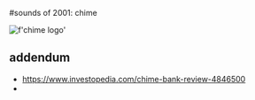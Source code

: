 #sounds of 2001: chime

![f'chime logo'](./images/chime_logo.png)



























## addendum
- https://www.investopedia.com/chime-bank-review-4846500
- 